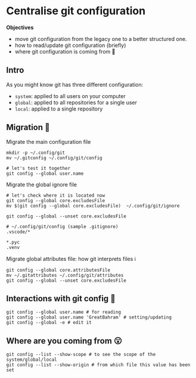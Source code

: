 # Centralise git configuration

**Objectives**

- move git configuration from the legacy one to a better structured one.
- how to read/update git configuration (briefly)
- where git configuration is coming from :thinking:

## Intro

As you might know git has three different configuration:

- `system`: applied to all users on your computer
- `global`: applied to all repositories for a single user
- `local`: applied to a single repository

## Migration :hatched_chick:

Migrate the main configuration file

```shell
mkdir -p ~/.config/git
mv ~/.gitconfig ~/.config/git/config

# let's test it together
git config --global user.name
```

Migrate the global ignore file

```shell
# let's check where it is located now
git config --global core.excludesFile
mv $(git config --global core.excludesFile)  ~/.config/git/ignore

git config --global --unset core.excludesFile
```

```shell
# ~/.config/git/config (sample .gitignore)
.vscode/*

*.pyc
.venv
```

Migrate global attributes file: how git interprets files :information_source:

```shell
git config --global core.attributesFile
mv ~/.gitattributes ~/.config/git/attributes
git config --global --unset core.excludesFile
```

## Interactions with git config :martial_arts_uniform:

```shell
git config --global user.name # for reading
git config --global user.name 'GreatBahram' # setting/updating
git config --global -e # edit it
```

## Where are you coming from :open_mouth:

```shell
git config --list --show-scope # to see the scope of the system/global/local
git config --list --show-origin # from which file this value has been set
```
